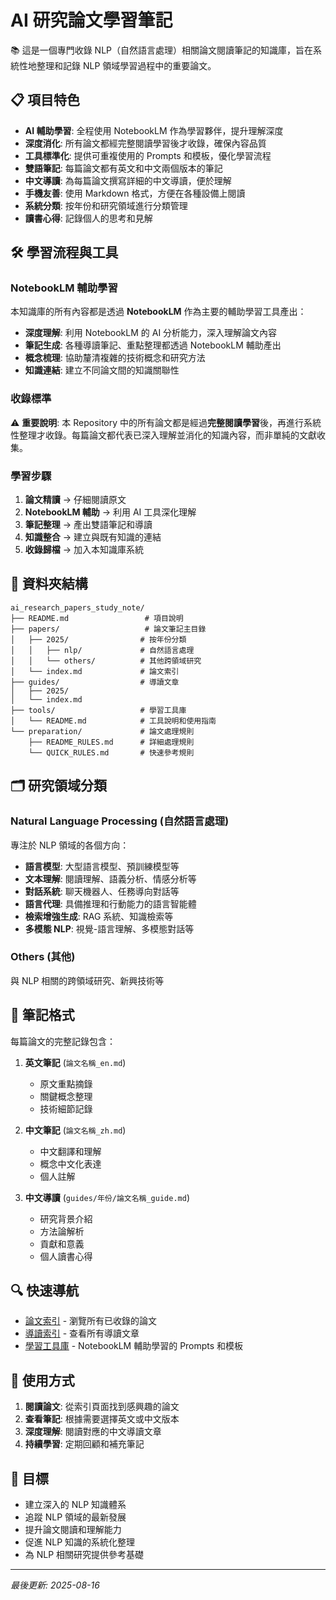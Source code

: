 # AI 研究論文學習筆記

📚 這是一個專門收錄 NLP（自然語言處理）相關論文閱讀筆記的知識庫，旨在系統性地整理和記錄 NLP 領域學習過程中的重要論文。

## 📋 項目特色

- **AI 輔助學習**: 全程使用 NotebookLM 作為學習夥伴，提升理解深度
- **深度消化**: 所有論文都經完整閱讀學習後才收錄，確保內容品質
- **工具標準化**: 提供可重複使用的 Prompts 和模板，優化學習流程
- **雙語筆記**: 每篇論文都有英文和中文兩個版本的筆記
- **中文導讀**: 為每篇論文撰寫詳細的中文導讀，便於理解
- **手機友善**: 使用 Markdown 格式，方便在各種設備上閱讀
- **系統分類**: 按年份和研究領域進行分類管理
- **讀書心得**: 記錄個人的思考和見解

## 🛠️ 學習流程與工具

### NotebookLM 輔助學習
本知識庫的所有內容都是透過 **NotebookLM** 作為主要的輔助學習工具產出：

- **深度理解**: 利用 NotebookLM 的 AI 分析能力，深入理解論文內容
- **筆記生成**: 各種導讀筆記、重點整理都透過 NotebookLM 輔助產出
- **概念梳理**: 協助釐清複雜的技術概念和研究方法
- **知識連結**: 建立不同論文間的知識關聯性

### 收錄標準
⚠️ **重要說明**: 本 Repository 中的所有論文都是經過**完整閱讀學習**後，再進行系統性整理才收錄。每篇論文都代表已深入理解並消化的知識內容，而非單純的文獻收集。

### 學習步驟
1. **論文精讀** → 仔細閱讀原文
2. **NotebookLM 輔助** → 利用 AI 工具深化理解
3. **筆記整理** → 產出雙語筆記和導讀
4. **知識整合** → 建立與既有知識的連結
5. **收錄歸檔** → 加入本知識庫系統

## 📁 資料夾結構

```
ai_research_papers_study_note/
├── README.md                 # 項目說明
├── papers/                   # 論文筆記主目錄
│   ├── 2025/                # 按年份分類
│   │   ├── nlp/             # 自然語言處理
│   │   └── others/          # 其他跨領域研究
│   └── index.md             # 論文索引
├── guides/                  # 導讀文章
│   ├── 2025/
│   └── index.md
├── tools/                   # 學習工具庫
│   └── README.md            # 工具說明和使用指南
└── preparation/             # 論文處理規則
    ├── README_RULES.md      # 詳細處理規則
    └── QUICK_RULES.md       # 快速參考規則
```

## 🗂️ 研究領域分類

### Natural Language Processing (自然語言處理)
專注於 NLP 領域的各個方向：
- **語言模型**: 大型語言模型、預訓練模型等
- **文本理解**: 閱讀理解、語義分析、情感分析等
- **對話系統**: 聊天機器人、任務導向對話等
- **語言代理**: 具備推理和行動能力的語言智能體
- **檢索增強生成**: RAG 系統、知識檢索等
- **多模態 NLP**: 視覺-語言理解、多模態對話等

### Others (其他)
與 NLP 相關的跨領域研究、新興技術等

## 📝 筆記格式

每篇論文的完整記錄包含：

1. **英文筆記** (`論文名稱_en.md`)
   - 原文重點摘錄
   - 關鍵概念整理
   - 技術細節記錄

2. **中文筆記** (`論文名稱_zh.md`)
   - 中文翻譯和理解
   - 概念中文化表達
   - 個人註解

3. **中文導讀** (`guides/年份/論文名稱_guide.md`)
   - 研究背景介紹
   - 方法論解析
   - 貢獻和意義
   - 個人讀書心得

## 🔍 快速導航

- [論文索引](papers/index.md) - 瀏覽所有已收錄的論文
- [導讀索引](guides/index.md) - 查看所有導讀文章
- [學習工具庫](tools/README.md) - NotebookLM 輔助學習的 Prompts 和模板

## 📖 使用方式

1. **閱讀論文**: 從索引頁面找到感興趣的論文
2. **查看筆記**: 根據需要選擇英文或中文版本
3. **深度理解**: 閱讀對應的中文導讀文章
4. **持續學習**: 定期回顧和補充筆記

## 🎯 目標

- 建立深入的 NLP 知識體系
- 追蹤 NLP 領域的最新發展
- 提升論文閱讀和理解能力
- 促進 NLP 知識的系統化整理
- 為 NLP 相關研究提供參考基礎

---

*最後更新: 2025-08-16*